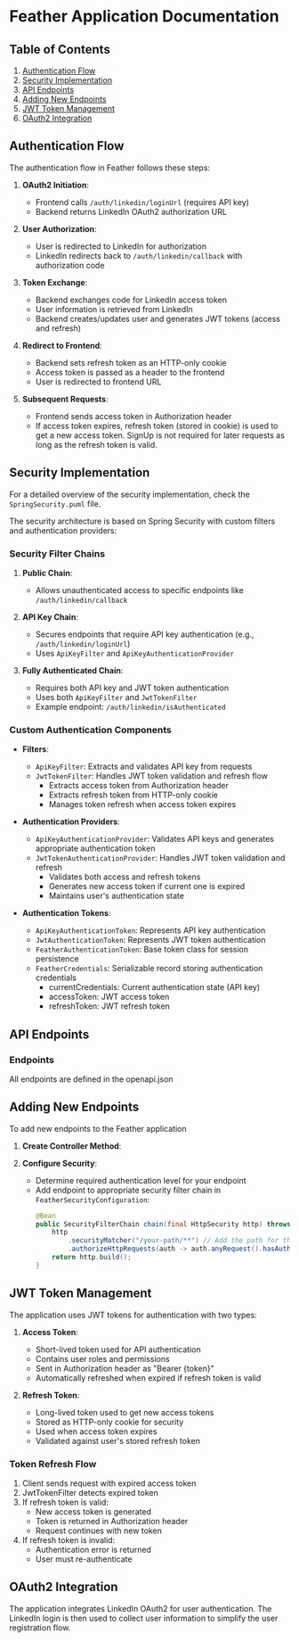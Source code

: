# Feather Application Documentation

## Table of Contents

1. [Authentication Flow](#authentication-flow)
2. [Security Implementation](#security-implementation)
3. [API Endpoints](#api-endpoints)
4. [Adding New Endpoints](#adding-new-endpoints)
5. [JWT Token Management](#jwt-token-management)
6. [OAuth2 Integration](#oauth2-integration)

## Authentication Flow

The authentication flow in Feather follows these steps:

1. **OAuth2 Initiation**:
    - Frontend calls `/auth/linkedin/loginUrl` (requires API key)
    - Backend returns LinkedIn OAuth2 authorization URL

2. **User Authorization**:
    - User is redirected to LinkedIn for authorization
    - LinkedIn redirects back to `/auth/linkedin/callback` with authorization code

3. **Token Exchange**:
    - Backend exchanges code for LinkedIn access token
    - User information is retrieved from LinkedIn
    - Backend creates/updates user and generates JWT tokens (access and refresh)

4. **Redirect to Frontend**:
    - Backend sets refresh token as an HTTP-only cookie
    - Access token is passed as a header to the frontend
    - User is redirected to frontend URL

5. **Subsequent Requests**:
    - Frontend sends access token in Authorization header
    - If access token expires, refresh token (stored in cookie) is used to get a new access token. SignUp is not required for later requests as long as the
      refresh token is valid.

## Security Implementation

For a detailed overview of the security implementation, check the `SpringSecurity.puml` file.

The security architecture is based on Spring Security with custom filters and authentication providers:

### Security Filter Chains

1. **Public Chain**:
    - Allows unauthenticated access to specific endpoints like `/auth/linkedin/callback`

2. **API Key Chain**:
    - Secures endpoints that require API key authentication (e.g., `/auth/linkedin/loginUrl`)
    - Uses `ApiKeyFilter` and `ApiKeyAuthenticationProvider`

3. **Fully Authenticated Chain**:
    - Requires both API key and JWT token authentication
    - Uses both `ApiKeyFilter` and `JwtTokenFilter`
    - Example endpoint: `/auth/linkedin/isAuthenticated`

### Custom Authentication Components

- **Filters**:
    - `ApiKeyFilter`: Extracts and validates API key from requests
    - `JwtTokenFilter`: Handles JWT token validation and refresh flow
        - Extracts access token from Authorization header
        - Extracts refresh token from HTTP-only cookie
        - Manages token refresh when access token expires

- **Authentication Providers**:
    - `ApiKeyAuthenticationProvider`: Validates API keys and generates appropriate authentication token
    - `JwtTokenAuthenticationProvider`: Handles JWT token validation and refresh
        - Validates both access and refresh tokens
        - Generates new access token if current one is expired
        - Maintains user's authentication state

- **Authentication Tokens**:
    - `ApiKeyAuthenticationToken`: Represents API key authentication
    - `JwtAuthenticationToken`: Represents JWT token authentication
    - `FeatherAuthenticationToken`: Base token class for session persistence
    - `FeatherCredentials`: Serializable record storing authentication credentials
        - currentCredentials: Current authentication state (API key)
        - accessToken: JWT access token
        - refreshToken: JWT refresh token

## API Endpoints

### Endpoints

All endpoints are defined in the openapi.json

## Adding New Endpoints

To add new endpoints to the Feather application

1. **Create Controller Method**:

2. **Configure Security**:
    - Determine required authentication level for your endpoint
    - Add endpoint to appropriate security filter chain in `FeatherSecurityConfiguration`:
      ```java
      @Bean
      public SecurityFilterChain chain(final HttpSecurity http) throws Exception {
          http
              .securityMatcher("/your-path/**") // Add the path for the new endpoint
              .authorizeHttpRequests(auth -> auth.anyRequest().hasAuthority());
          return http.build();
      }
      ```

## JWT Token Management

The application uses JWT tokens for authentication with two types:

1. **Access Token**:
    - Short-lived token used for API authentication
    - Contains user roles and permissions
    - Sent in Authorization header as "Bearer {token}"
    - Automatically refreshed when expired if refresh token is valid

2. **Refresh Token**:
    - Long-lived token used to get new access tokens
    - Stored as HTTP-only cookie for security
    - Used when access token expires
    - Validated against user's stored refresh token

### Token Refresh Flow

1. Client sends request with expired access token
2. JwtTokenFilter detects expired token
3. If refresh token is valid:
    - New access token is generated
    - Token is returned in Authorization header
    - Request continues with new token
4. If refresh token is invalid:
    - Authentication error is returned
    - User must re-authenticate

## OAuth2 Integration

The application integrates LinkedIn OAuth2 for user authentication. The LinkedIn login is then used to collect user information to simplify the user
registration flow.